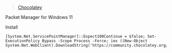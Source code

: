 > [Chocolatey](https://chocolatey.org/)

Packet Manager for Windows 11

Install
```shell
[System.Net.ServicePointManager]::Expect100Continue = $false; Set-ExecutionPolicy Bypass -Scope Process -Force; iex ((New-Object System.Net.WebClient).DownloadString('https://community.chocolatey.org/install.ps1'))
```

